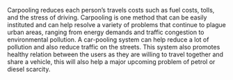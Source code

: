 Carpooling reduces each person’s travels costs such as fuel costs, tolls, and the stress of driving. Carpooling is one method that can be easily instituted and can help resolve a variety of problems that continue to plague urban areas, ranging from energy demands and traffic congestion to environmental pollution. A car-pooling system can help reduce a lot of pollution and also reduce traffic on the streets. This system also promotes healthy relation between the users as they are willing to travel together and share a vehicle, this will also help a major upcoming problem of petrol or diesel scarcity.
